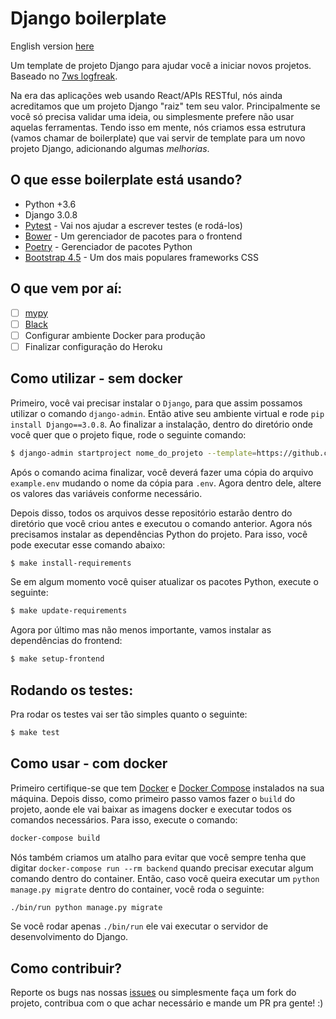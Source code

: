 # Django boilerplate #

English version [here](README-EN.md)

Um template de projeto Django para ajudar você a iniciar novos projetos. Baseado no [7ws logfreak](https://github.com/7ws/logfreak).

Na era das aplicações web usando React/APIs RESTful, nós ainda acreditamos que um projeto Django "raiz" tem seu valor. Principalmente se você só precisa validar uma ideia, ou simplesmente prefere não usar aquelas ferramentas. Tendo isso em mente, nós criamos essa estrutura (vamos chamar de boilerplate) que vai servir de template para um novo projeto Django, adicionando algumas _melhorias_.

O que esse boilerplate está usando?
-------------------------------

- Python +3.6
- Django 3.0.8
- [Pytest](https://docs.pytest.org/en/stable/) - Vai nos ajudar a escrever testes (e rodá-los)
- [Bower](https://bower.io/) - Um gerenciador de pacotes para o frontend
- [Poetry](https://python-poetry.org/) - Gerenciador de pacotes Python
- [Bootstrap 4.5](https://getbootstrap.com/docs/4.5/getting-started/introduction/) -  Um dos mais populares frameworks CSS

O que vem por aí:
-----------------
- [ ] [mypy](http://mypy-lang.org/)
- [ ] [Black](https://black.readthedocs.io/en/stable/)
- [ ] Configurar ambiente Docker para produção
- [ ] Finalizar configuração do Heroku

Como utilizar - sem docker
---------------------------

Primeiro, você vai precisar instalar o `Django`, para que assim possamos utilizar o comando `django-admin`. Então ative seu ambiente virtual e rode `pip install Django==3.0.8`. Ao finalizar a instalação, dentro do diretório onde você quer que o projeto fique, rode o seguinte comando:

```bash
$ django-admin startproject nome_do_projeto --template=https://github.com/dunderlabs/django-boilerplate/archive/master.zip
```

Após o comando acima finalizar, você deverá fazer uma cópia do arquivo `example.env` mudando o nome da cópia para `.env`. Agora dentro dele, altere os valores das variáveis conforme necessário.

Depois disso, todos os arquivos desse repositório estarão dentro do diretório que você criou antes e executou o comando anterior. Agora nós precisamos instalar as dependências Python do projeto. Para isso, você pode executar esse comando abaixo:

```bash
$ make install-requirements
```

Se em algum momento você quiser atualizar os pacotes Python, execute o seguinte:

```bash
$ make update-requirements
```

Agora por último mas não menos importante, vamos instalar as dependências do frontend:

```bash
$ make setup-frontend
```

Rodando os testes:
------------------

Pra rodar os testes vai ser tão simples quanto o seguinte:

```bash
$ make test
```

Como usar - com docker
------------------------

Primeiro certifique-se que tem [Docker](https://docs.docker.com/) e [Docker Compose](https://docs.docker.com/compose/) instalados na sua máquina. Depois disso, como primeiro passo vamos fazer o `build` do projeto, aonde ele vai baixar as imagens docker e executar todos os comandos necessários. Para isso, execute o comando:

```bash
docker-compose build
```

Nós também criamos um atalho para evitar que você sempre tenha que digitar `docker-compose run --rm backend` quando precisar executar algum comando dentro do container. Então, caso você queira executar um `python manage.py migrate` dentro do container, você roda o seguinte:
```bash
./bin/run python manage.py migrate
```

Se você rodar apenas `./bin/run` ele vai executar o servidor de desenvolvimento do Django.

Como contribuir?
----------------

Reporte os bugs nas nossas [issues](https://github.com/dunderlabs/django-boilerplate/issues) ou simplesmente faça um fork do projeto, contribua com o que achar necessário e mande um PR pra gente! :)